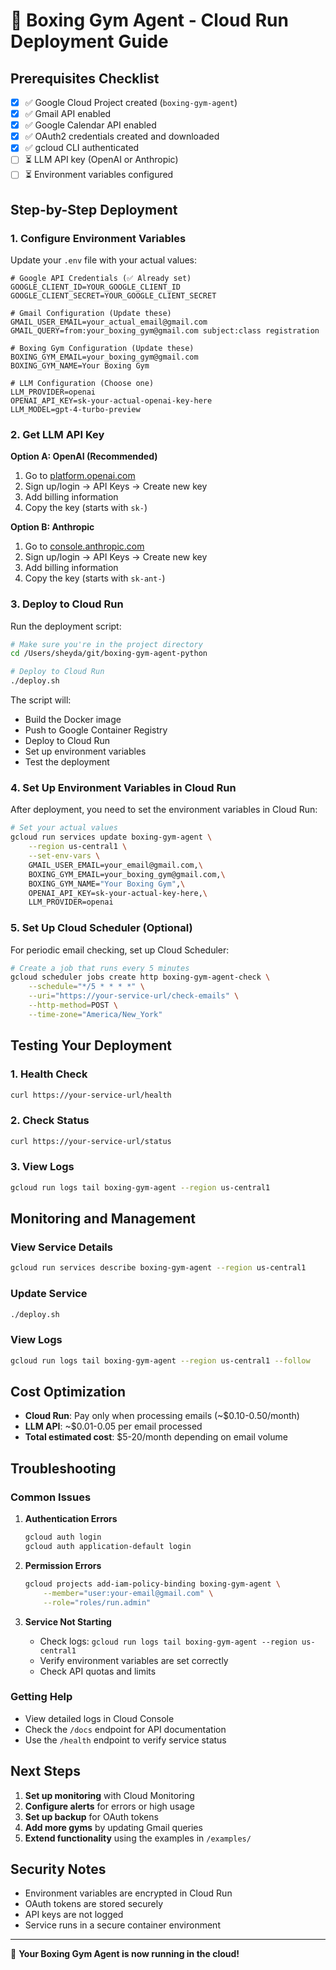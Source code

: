 # 🚀 Boxing Gym Agent - Cloud Run Deployment Guide

## Prerequisites Checklist

- [x] ✅ Google Cloud Project created (`boxing-gym-agent`)
- [x] ✅ Gmail API enabled
- [x] ✅ Google Calendar API enabled
- [x] ✅ OAuth2 credentials created and downloaded
- [x] ✅ gcloud CLI authenticated
- [ ] ⏳ LLM API key (OpenAI or Anthropic)
- [ ] ⏳ Environment variables configured

## Step-by-Step Deployment

### 1. Configure Environment Variables

Update your `.env` file with your actual values:

```env
# Google API Credentials (✅ Already set)
GOOGLE_CLIENT_ID=YOUR_GOOGLE_CLIENT_ID
GOOGLE_CLIENT_SECRET=YOUR_GOOGLE_CLIENT_SECRET

# Gmail Configuration (Update these)
GMAIL_USER_EMAIL=your_actual_email@gmail.com
GMAIL_QUERY=from:your_boxing_gym@gmail.com subject:class registration

# Boxing Gym Configuration (Update these)
BOXING_GYM_EMAIL=your_boxing_gym@gmail.com
BOXING_GYM_NAME=Your Boxing Gym

# LLM Configuration (Choose one)
LLM_PROVIDER=openai
OPENAI_API_KEY=sk-your-actual-openai-key-here
LLM_MODEL=gpt-4-turbo-preview
```

### 2. Get LLM API Key

**Option A: OpenAI (Recommended)**
1. Go to [platform.openai.com](https://platform.openai.com)
2. Sign up/login → API Keys → Create new key
3. Add billing information
4. Copy the key (starts with `sk-`)

**Option B: Anthropic**
1. Go to [console.anthropic.com](https://console.anthropic.com)
2. Sign up/login → API Keys → Create new key
3. Add billing information
4. Copy the key (starts with `sk-ant-`)

### 3. Deploy to Cloud Run

Run the deployment script:

```bash
# Make sure you're in the project directory
cd /Users/sheyda/git/boxing-gym-agent-python

# Deploy to Cloud Run
./deploy.sh
```

The script will:
- Build the Docker image
- Push to Google Container Registry
- Deploy to Cloud Run
- Set up environment variables
- Test the deployment

### 4. Set Up Environment Variables in Cloud Run

After deployment, you need to set the environment variables in Cloud Run:

```bash
# Set your actual values
gcloud run services update boxing-gym-agent \
    --region us-central1 \
    --set-env-vars \
    GMAIL_USER_EMAIL=your_email@gmail.com,\
    BOXING_GYM_EMAIL=your_boxing_gym@gmail.com,\
    BOXING_GYM_NAME="Your Boxing Gym",\
    OPENAI_API_KEY=sk-your-actual-key-here,\
    LLM_PROVIDER=openai
```

### 5. Set Up Cloud Scheduler (Optional)

For periodic email checking, set up Cloud Scheduler:

```bash
# Create a job that runs every 5 minutes
gcloud scheduler jobs create http boxing-gym-agent-check \
    --schedule="*/5 * * * *" \
    --uri="https://your-service-url/check-emails" \
    --http-method=POST \
    --time-zone="America/New_York"
```

## Testing Your Deployment

### 1. Health Check
```bash
curl https://your-service-url/health
```

### 2. Check Status
```bash
curl https://your-service-url/status
```

### 3. View Logs
```bash
gcloud run logs tail boxing-gym-agent --region us-central1
```

## Monitoring and Management

### View Service Details
```bash
gcloud run services describe boxing-gym-agent --region us-central1
```

### Update Service
```bash
./deploy.sh
```

### View Logs
```bash
gcloud run logs tail boxing-gym-agent --region us-central1 --follow
```

## Cost Optimization

- **Cloud Run**: Pay only when processing emails (~$0.10-0.50/month)
- **LLM API**: ~$0.01-0.05 per email processed
- **Total estimated cost**: $5-20/month depending on email volume

## Troubleshooting

### Common Issues

1. **Authentication Errors**
   ```bash
   gcloud auth login
   gcloud auth application-default login
   ```

2. **Permission Errors**
   ```bash
   gcloud projects add-iam-policy-binding boxing-gym-agent \
       --member="user:your-email@gmail.com" \
       --role="roles/run.admin"
   ```

3. **Service Not Starting**
   - Check logs: `gcloud run logs tail boxing-gym-agent --region us-central1`
   - Verify environment variables are set correctly
   - Check API quotas and limits

### Getting Help

- View detailed logs in Cloud Console
- Check the `/docs` endpoint for API documentation
- Use the `/health` endpoint to verify service status

## Next Steps

1. **Set up monitoring** with Cloud Monitoring
2. **Configure alerts** for errors or high usage
3. **Set up backup** for OAuth tokens
4. **Add more gyms** by updating Gmail queries
5. **Extend functionality** using the examples in `/examples/`

## Security Notes

- Environment variables are encrypted in Cloud Run
- OAuth tokens are stored securely
- API keys are not logged
- Service runs in a secure container environment

---

🎉 **Your Boxing Gym Agent is now running in the cloud!**
